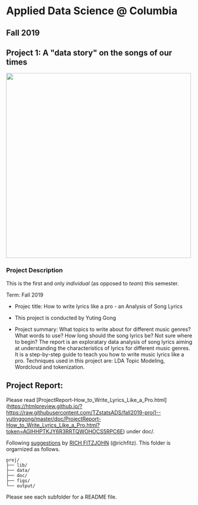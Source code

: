 # Applied Data Science @ Columbia
## Fall 2019
## Project 1: A "data story" on the songs of our times

<img src="figs/title1.jpeg" width="500">

### Project Description
This is the first and only *individual* (as opposed to *team*) this semester. 

Term: Fall 2019

+ Projec title: How to write lyrics like a pro - an Analysis of Song Lyrics
+ This project is conducted by Yuting Gong

+ Project summary: What topics to write about for different music genres? What words to use? How long should the song lyrics be? Not sure where to begin? The report is an exploratary data analysis of song lyrics aiming at understanding the characteristics of lyrics for different music genres. It is a step-by-step guide to teach you how to write music lyrics like a pro. Techniques used in this project are: LDA Topic Modeling, Wordcloud and tokenization.

## Project Report:
Please read [ProjectReport-How_to_Write_Lyrics_Like_a_Pro.html] (https://htmlpreview.github.io/?https://raw.githubusercontent.com/TZstatsADS/fall2019-proj1--yutinggong/master/doc/ProjectReport-How_to_Write_Lyrics_Like_a_Pro.html?token=AGIHHPTKJY6R3RRTQWOHOCS5RPC6E) under doc/.


   
Following [suggestions](http://nicercode.github.io/blog/2013-04-05-projects/) by [RICH FITZJOHN](http://nicercode.github.io/about/#Team) (@richfitz). This folder is orgarnized as follows.

```
proj/
├── lib/
├── data/
├── doc/
├── figs/
└── output/
```
Please see each subfolder for a README file.
